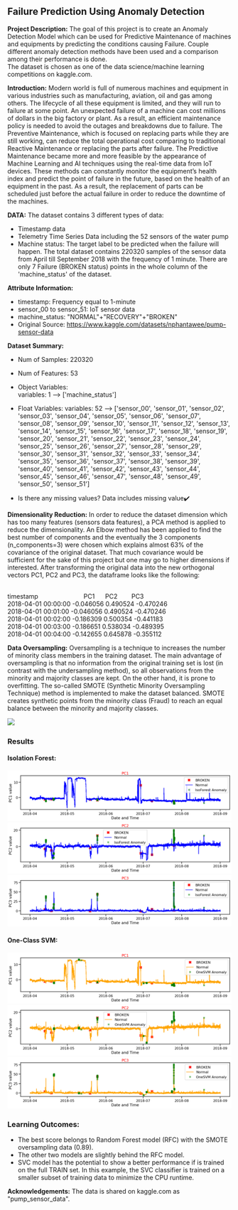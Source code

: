 ## Failure Prediction Using Anomaly Detection

**Project Description:** The goal of this project is to create an Anomaly Detection Model which can be used for Predictive Maintenance of machines and equipments by predicting the conditions causing Failure. Couple different anomaly detection methods have been used and a comparison among their performance is done.  
The dataset is chosen as one of the data science/machine learning competitions on kaggle.com.

**Introduction:** Modern world is full of numerous machines and equipment in various industries such as manufacturing, aviation, oil and gas among others. The lifecycle of all these equipment is limited, and they will run to failure at some point. An unexpected failure of a machine can cost millions of dollars in the big factory or plant. As a result, an efficient maintenance policy is needed to avoid the outages and breakdowns due to failure. The Preventive Maintenance, which is focused on replacing parts while they are still working, can reduce the total operational cost comparing to traditional Reactive Maintenance or replacing the parts after failure. The Predictive Maintenance became more and more feasible by the appearance of Machine Learning and AI techniques using the real-time data from IoT devices. These methods can constantly monitor the equipment’s health index and predict the point of failure in the future, based on the health of an equipment in the past. As a result, the replacement of parts can be scheduled just before the actual failure in order to reduce the downtime of the machines.


**DATA:** The dataset contains 3 different types of data:
- Timestamp data
- Telemetry Time Series Data including the 52 sensors of the water pump
- Machine status: The target label to be predicted when the failure will happen. The total dataset contains 220320 samples of the sensor data from April till September 2018 with the frequency of 1 minute. There are only 7 Failure (BROKEN status) points in the whole column of the 'machine_status' of the dataset.

**Attribute Information:**
- timestamp: Frequency equal to 1-minute 
- sensor_00 to sensor_51: IoT sensor data  
- machine_status: "NORMAL"+"RECOVERY"+"BROKEN"
- Original Source: https://www.kaggle.com/datasets/nphantawee/pump-sensor-data

**Dataset Summary:**
- Num of Samples: 220320 
- Num of Features: 53  

- Object Variables:  
 variables: 1 --> ['machine_status'] 

- Float Variables: 
 variables: 52 --> ['sensor_00', 'sensor_01', 'sensor_02', 'sensor_03', 'sensor_04', 'sensor_05', 'sensor_06', 'sensor_07', 'sensor_08', 'sensor_09', 'sensor_10', 'sensor_11', 'sensor_12', 'sensor_13', 'sensor_14', 'sensor_15', 'sensor_16', 'sensor_17', 'sensor_18', 'sensor_19', 'sensor_20', 'sensor_21', 'sensor_22', 'sensor_23', 'sensor_24', 'sensor_25', 'sensor_26', 'sensor_27', 'sensor_28', 'sensor_29', 'sensor_30', 'sensor_31', 'sensor_32', 'sensor_33', 'sensor_34', 'sensor_35', 'sensor_36', 'sensor_37', 'sensor_38', 'sensor_39', 'sensor_40', 'sensor_41', 'sensor_42', 'sensor_43', 'sensor_44', 'sensor_45', 'sensor_46', 'sensor_47', 'sensor_48', 'sensor_49', 'sensor_50', 'sensor_51'] 

- Is there any missing values? Data includes missing value✔️



**Dimensionality Reduction:** In order to reduce the dataset dimension which has too many features (sensors data features), a PCA method is applied to reduce the dimensionality. An Elbow method has been applied to find the best number of components and the eventually the 3 components (n_components=3) were chosen which explains almost 63% of the covariance of the original dataset. That much covariance would be sufficient for the sake of this project but one may go to higher dimensions if interested. After transforming the original data into the new orthogonal vectors PC1, PC2 and PC3, the dataframe looks like the following: 


<br> timestamp			  &nbsp; &nbsp; &nbsp; &nbsp;&nbsp; &nbsp; &nbsp;&nbsp; &nbsp; &nbsp; &nbsp;&nbsp; &nbsp; &nbsp;     PC1  &nbsp;&nbsp;&nbsp;&nbsp;   PC2  &nbsp;&nbsp;&nbsp;&nbsp;&nbsp;&nbsp;    PC3
<br> 2018-04-01 00:00:00	-0.046056	0.490524	-0.470246
<br> 2018-04-01 00:01:00	-0.046056	0.490524	-0.470246
<br> 2018-04-01 00:02:00	-0.186309	0.500354	-0.441183
<br> 2018-04-01 00:03:00	-0.186651	0.538034	-0.489395
<br> 2018-04-01 00:04:00	-0.142655	0.645878	-0.355112


**Data Oversampling:** Oversampling is a technique to increases the number of minority class members in the training dataset. The main advantage of oversampling is that no information from the original training set is lost (in contrast with the undersampling method), so all observations from the minority and majority classes are kept. On the other hand, it is prone to overfitting. The so-called SMOTE (Synthetic Minority Oversampling Technique) method is implemented to make the dataset balanced. SMOTE creates synthetic points from the minority class (Fraud) to reach an equal balance between the minority and majority classes.

<img src="balanced.png?raw=true"/>

### Results

#### Isolation Forest:

<img src="Figures/PC1_plot_IF.png?raw=true"/>
<img src="Figures/PC2_plot_IF.png?raw=true"/>
<img src="Figures/PC3_plot_IF.png?raw=true"/>


#### One-Class SVM:

<img src="Figures/PC1_plot_OneSVM.png?raw=true"/>
<img src="Figures/PC2_plot_OneSVM.png?raw=true"/>
<img src="Figures/PC3_plot_OneSVM.png?raw=true"/>



### Learning Outcomes:
-	The best score belongs to Random Forest model (RFC) with the SMOTE oversampling data (0.89).
-	The other two models are slightly behind the RFC model.
-	SVC model has the potential to show a better performance if is trained on the full TRAIN set. In this example, the SVC classifier is trained on a smaller subset of training data to minimize the CPU runtime.

**Acknowledgements:**
The data is shared on kaggle.com as "pump_sensor_data".



